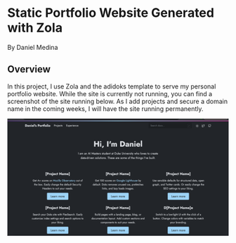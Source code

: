 # Static Portfolio Website Generated with Zola
By Daniel Medina

## Overview
In this project, I use Zola and the adidoks template to serve my personal portfolio website. While the site is currently not running, you can find a screenshot of the site running below. As I add projects and secure a domain name in the coming weeks, I will have the site running permanently.

![Portfolio Screenshot](https://github.com/medinardaniel/mysite/blob/main/zola_ss.png)